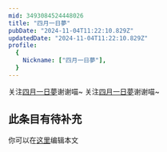 ```yaml
---
mid: 3493084524448026
title: "四月一日夢"
pubDate: "2024-11-04T11:22:10.829Z"
updatedDate: "2024-11-04T11:22:10.829Z"
profile:
  {
    Nickname: ["四月一日夢"],
  }
---
```


关注[四月一日夢](https://space.bilibili.com/3493084524448026)谢谢喵~ 关注[四月一日夢](https://space.bilibili.com/3493084524448026)谢谢喵~

## 此条目有待补充
你可以在[这里](https://github.com/Yuhanawa/VTuber.ICU-Content/edit/master/v/四月一日夢/index.md)编辑本文
